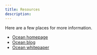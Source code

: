 ```yaml
---
title: Resources
description: 
---
```


Here are a few places for more information.

- [Ocean homepage](https://www.oceanprotocol.com)
- [Ocean blog](https://blog.oceanprotocol.com)
- [Ocean whitepaper](https://oceanprotocol.com/tech-whitepaper.pdf)
